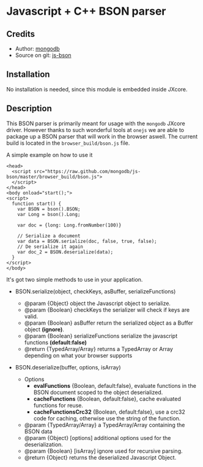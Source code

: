 Javascript + C++ BSON parser
============================

Credits
-------

* Author: [mongodb](https://github.com/mongodb)
* Source on git: [js-bson](https://github.com/mongodb/js-bson)

Installation
------------

No installation is needed, since this module is embedded inside JXcore.

Description
-----------

This BSON parser is primarily meant for usage with the `mongodb` JXcore driver. However thanks to such wonderful tools at `onejs` we are able to package up a BSON parser that will work in the browser aswell. The current build is located in the `browser_build/bson.js` file.

A simple example on how to use it

    <head>
      <script src="https://raw.github.com/mongodb/js-bson/master/browser_build/bson.js">
      </script>
    </head>
    <body onload="start();">
    <script>
      function start() {
        var BSON = bson().BSON;
        var Long = bson().Long;

        var doc = {long: Long.fromNumber(100)}

        // Serialize a document
        var data = BSON.serialize(doc, false, true, false);
        // De serialize it again
        var doc_2 = BSON.deserialize(data);
      }
    </script>
    </body>

It's got two simple methods to use in your application.

* BSON.serialize(object, checkKeys, asBuffer, serializeFunctions)
    * @param {Object} object the Javascript object to serialize.
    * @param {Boolean} checkKeys the serializer will check if keys are valid.
    * @param {Boolean} asBuffer return the serialized object as a Buffer object **(ignore)**.
    * @param {Boolean} serializeFunctions serialize the javascript functions **(default:false)**
    * @return {TypedArray/Array} returns a TypedArray or Array depending on what your browser supports

* BSON.deserialize(buffer, options, isArray)
    * Options
        * **evalFunctions** {Boolean, default:false}, evaluate functions in the BSON document scoped to the object deserialized.
        * **cacheFunctions** {Boolean, default:false}, cache evaluated functions for reuse.
        * **cacheFunctionsCrc32** {Boolean, default:false}, use a crc32 code for caching, otherwise use the string of the function.
    * @param {TypedArray/Array} a TypedArray/Array containing the BSON data
    * @param {Object} [options] additional options used for the deserialization.
    * @param {Boolean} [isArray] ignore used for recursive parsing.
    * @return {Object} returns the deserialized Javascript Object.
